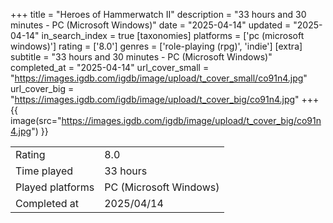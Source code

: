 +++
title = "Heroes of Hammerwatch II"
description = "33 hours and 30 minutes - PC (Microsoft Windows)"
date = "2025-04-14"
updated = "2025-04-14"
in_search_index = true
[taxonomies]
platforms = ['pc (microsoft windows)']
rating = ['8.0']
genres = ['role-playing (rpg)', 'indie']
[extra]
subtitle = "33 hours and 30 minutes - PC (Microsoft Windows)"
completed_at = "2025-04-14"
url_cover_small = "https://images.igdb.com/igdb/image/upload/t_cover_small/co91n4.jpg"
url_cover_big = "https://images.igdb.com/igdb/image/upload/t_cover_big/co91n4.jpg"
+++
{{ image(src="https://images.igdb.com/igdb/image/upload/t_cover_big/co91n4.jpg") }}

|              |            |
| ------------ | ---------- |
| Rating       | 8.0 |
| Time played  | 33 hours |
| Played platforms    | PC (Microsoft Windows) |
| Completed at | 2025/04/14 |

